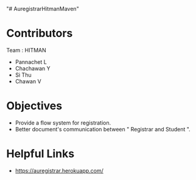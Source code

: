"# AuregistrarHitmanMaven" 
# Contributors
Team : HITMAN
- Pannachet L
- Chachawan Y
- Si Thu
- Chawan V

# Objectives
- Provide a flow system for registration.
- Better document's communication between " Registrar and Student ".

# Helpful Links
- https://auregistrar.herokuapp.com/
